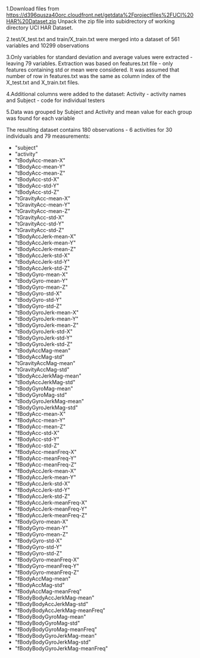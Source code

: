 1.Download files from https://d396qusza40orc.cloudfront.net/getdata%2Fprojectfiles%2FUCI%20HAR%20Dataset.zip
Unpack the zip file into subidrectory of working directory UCI HAR Dataset.

2.test/X_test.txt and train/X_train.txt were merged into a dataset of 561 variables and 10299 observations

3.Only variables for standard deviation and average values were extracted -  leaving 79 variables.
Extraction was based on features.txt file - only features containing std or mean were considered.
It was assumed that number of row in features.txt was the same as column index of the X_test.txt and X_train.txt files.

4.Additional columns were added to the dataset:
Activity - activity names and Subject - code for individual testers

5.Data was grouped by Subject and Activity and mean value for each group was found for each variable

The resulting dataset contains 180 observations - 6 activities for 30 individuals and 79 measurements:

* "subject"
* "activity"
* "tBodyAcc-mean-X"
* "tBodyAcc-mean-Y"
* "tBodyAcc-mean-Z"
* "tBodyAcc-std-X"
* "tBodyAcc-std-Y"
* "tBodyAcc-std-Z"
* "tGravityAcc-mean-X"
* "tGravityAcc-mean-Y"
* "tGravityAcc-mean-Z"
* "tGravityAcc-std-X"
* "tGravityAcc-std-Y"
* "tGravityAcc-std-Z"
* "tBodyAccJerk-mean-X"
* "tBodyAccJerk-mean-Y"
* "tBodyAccJerk-mean-Z"
* "tBodyAccJerk-std-X"
* "tBodyAccJerk-std-Y"
* "tBodyAccJerk-std-Z"
* "tBodyGyro-mean-X"
* "tBodyGyro-mean-Y"
* "tBodyGyro-mean-Z"
* "tBodyGyro-std-X"
* "tBodyGyro-std-Y"
* "tBodyGyro-std-Z"
* "tBodyGyroJerk-mean-X"
* "tBodyGyroJerk-mean-Y"
* "tBodyGyroJerk-mean-Z"
* "tBodyGyroJerk-std-X"
* "tBodyGyroJerk-std-Y"
* "tBodyGyroJerk-std-Z"
* "tBodyAccMag-mean"
* "tBodyAccMag-std"
* "tGravityAccMag-mean"
* "tGravityAccMag-std"
* "tBodyAccJerkMag-mean"
* "tBodyAccJerkMag-std"
* "tBodyGyroMag-mean"
* "tBodyGyroMag-std"
* "tBodyGyroJerkMag-mean"
* "tBodyGyroJerkMag-std"
* "fBodyAcc-mean-X"
* "fBodyAcc-mean-Y"
* "fBodyAcc-mean-Z"
* "fBodyAcc-std-X"
* "fBodyAcc-std-Y"
* "fBodyAcc-std-Z"
* "fBodyAcc-meanFreq-X"
* "fBodyAcc-meanFreq-Y"
* "fBodyAcc-meanFreq-Z"
* "fBodyAccJerk-mean-X"
* "fBodyAccJerk-mean-Y"
* "fBodyAccJerk-std-X"
* "fBodyAccJerk-std-Y"
* "fBodyAccJerk-std-Z"
* "fBodyAccJerk-meanFreq-X"
* "fBodyAccJerk-meanFreq-Y"
* "fBodyAccJerk-meanFreq-Z"
* "fBodyGyro-mean-X"
* "fBodyGyro-mean-Y"
* "fBodyGyro-mean-Z"
* "fBodyGyro-std-X"
* "fBodyGyro-std-Y"
* "fBodyGyro-std-Z"
* "fBodyGyro-meanFreq-X"
* "fBodyGyro-meanFreq-Y"
* "fBodyGyro-meanFreq-Z"
* "fBodyAccMag-mean"
* "fBodyAccMag-std"
* "fBodyAccMag-meanFreq"
* "fBodyBodyAccJerkMag-mean"
* "fBodyBodyAccJerkMag-std"
* "fBodyBodyAccJerkMag-meanFreq"
* "fBodyBodyGyroMag-mean"
* "fBodyBodyGyroMag-std"
* "fBodyBodyGyroMag-meanFreq"
* "fBodyBodyGyroJerkMag-mean"
* "fBodyBodyGyroJerkMag-std"
* "fBodyBodyGyroJerkMag-meanFreq"
